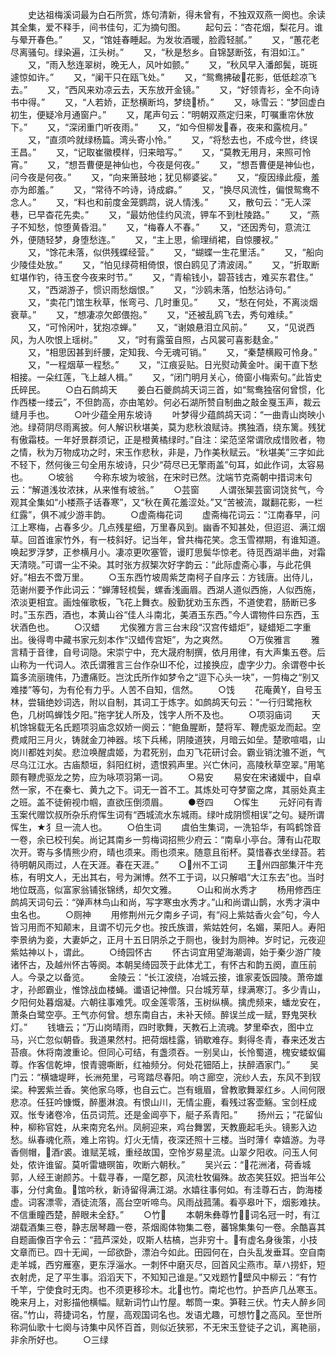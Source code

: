 <!-- { "loadSidebar": true } -->
　　史达祖梅溪词最为白石所赏，炼句清新，得未曾有，不独双双燕一阕也。余读其全集，爱不释手，间书佳句，汇为摘句图。
　　起句云：“杏花烟，梨花月。谁与晕开春色。”
　　又，“馆娃春睡起。为发妆酒暖，脸霞轻腻。”
　　又，“蕙花老尽离骚句。绿染遍，江头树。”
　　又，“秋是愁乡。自锦瑟断弦，有泪如江。”
　　又，“雨入愁连翠树，晚无人，风叶如颤。”
　　又，“秋风早入潘郎鬓，斑斑遽惊如许。”
　　又，“阑干只在瓯飞处。”
　　又，“鸳鸯拂破花影，低低趁凉飞去。”
　　又，“西风来劝凉云去，天东放开金镜。”
　　又，“好领青衫，全不向诗书中得。”
　　又，“人若娇，正愁横断坞，梦绕桥。”
　　又，咏雪云：“梦回虚白初生，便疑冷月通窗户。”
　　又，尾声句云：“明朝双燕定归来，叮嘱重帘休放下。”
　　又，“深闭重门听夜雨。”
　　又，“如今但柳发春，夜来和露梳月。”
　　又，“直须吟就绿杨篇。湾头寄小怜。”
　　又，“将愁去也，不成今世，终误王昌。”
　　又，“记取崔徽模样，归来暗写。”
　　又，“莫教无用月，来照可怜宵。”
　　又，“想吾曹便是神仙也，今夜是何夜。”
　　又，“想吾曹便是神仙也，问今夜是何夜。”
　　又，“向来箫鼓地；犹见柳婆娑。”
　　又，“瘦因缘此瘦，羞亦为郎羞。”
　　又，“常待不吟诗，诗成癖。”
　　又，“换尽风流性，偏恨鸳鸯不念人。”
　　又，“料也和前度金笼鹦鹉，说人情浅。”
　　又，散句云：“无人深巷，已早杳花先卖。”
　　又，“最妨他佳约风流，钾车不到杜陵路。”
　　又，“燕子不知愁，惊堕黄昏泪。”
　　又，“梅春人不春。”
　　又，“还因秀句，意流江外，便随轻梦，身堕愁连。”
　　又，“主上思，偷理绡裙，自惊腰衩。”
　　又，“馀花未落，似供残蝶经营。”
　　又，“蝴蝶一生花里活。”
　　又，“船向少陵佳处放。”
　　又，“怕见绿荷相倚恨，恨白鸥见了清波阔。”
　　又，“折取断虹堪作钓，待玉奁今夜来时节。”
　　又，“青榆钱小，碧苔钱古，难买东君住。”
　　又，“西湖游子，惯识雨愁烟恨。”
　　又，“沙鸥未落，怕愁沾诗句。”
　　又，“卖花门馆生秋草，怅弯弓、几时重见。”
　　又，“愁在何处，不离淡烟衰草。”
　　又，“想凄凉欠郎偎抱。”
　　又，“还被乱鸥飞去，秀句难续。”
　　又，“可怜闲叶，犹抱凉蝉。”
　　又，“谢娘悬泪立风前。”
　　又，“见说西风，为人吹恨上瑶树。”
　　又，“时有露萤自照，占风裳可喜影麸金。”
　　又，“相思因甚到纤腰，定知我、今无魂可销。”
　　又，“秦楚横殿可怜身。”
　　又，“一程烟草一程愁。”
　　又，“江痕妥贴。日光熨动黄金叶。阑干直下愁相接。一朵红莲，飞上越人楫。”
　　又，“闭门明月关心，倚窗小梅索句。”此皆史氏碎民。
　　○白石鹧鸪天
　　姜白石夔鹧鸪天词三首，如“鸳鸯独宿何曾惯，化作西楼一缕云”，不但韵高，亦由笔妙。何必石湖所赞自制曲之敲金戛玉声，裁云缝月手也。
　　○叶少蕴全用东坡诗
　　叶梦得少蕴鹧鸪天词：“一曲青山岗映小池。绿荷阴尽雨离披。何人解识秋堪美，莫为悲秋浪赋诗。携独酒，绕东篱。残犹有傲霜枝。一年好景群须记，正是橙黄橘绿时。”自注：梁范坚常谓欣成惜败者，物之情，秋为万物成功之时，宋玉作悲秋，非是，乃作美秋赋云。“秋堪美”三字如此不轻下，然何後三句全用东坡诗，只少“荷尽已无擎雨盖”句耳，如此作词，太容易也。
　　○坡翁
　　今称东坡为坡翁，在宋时已然。沈端节克斋朝中措词末句云：“解道浅妆浓抹，从来惟有坡翁。”
　　○芸窗
　　人谓张榘芸窗词饶贫气，今观其全集如“小楼燕子话春寒”，又“秋在黄花羞涩处。”又“苦被流，蹴翻花影，一栏红露”，俱不减少游丰韵。
　　○虚斋梅花词
　　虚斋梅花词云：“江南春早，问江上寒梅，占春多少。几点残星细，万里春风到。幽香不知甚处，但迢迢、满江烟草。回首谁家竹外，有一枝斜好。记当年，曾共梅花笑。念玉雪襟期，有谁知道。唤起罗浮梦，正参横月小。凄凉更吹塞管，谩盯思鬓华惊老。待觅西湖半曲，对霜天清晓。”可谓一尘不染。其时张方叔榘次好字韵云：“此际虚斋心事，与此花俱好。”相去不啻万里。
　　○玉东西竹坡周紫芝南柯子自序云：方钱唐。出侍儿，范谢州要予作此词云：“蝉薄轻梳鬓，螺香浅画眉。西湖人道似西施，人似西施，浓淡更相宜。画烛催歌板，飞花上舞衣。殷勤犹劝玉东西，不道使君，肠断已多时。”玉东西，酒也，本黄山谷“佳人斗南北，美酒玉东西。”今人谓物件曰东西，玉状酒色也。
　　○汉蜡
　　尤俟雅方言三台末段“汉宫传蜡炬”，疑蜡矩二字重出。後得粤中藏书家元刻本作“汉蜡传宫矩”，为之爽然。
　　○万俟雅言
　　雅言精于音律，自号词隐。宋崇宁中，充大晟府制撰，依月用律，有大声集五卷。后山称为一代词人。浓氏谓雅言三台作杂Ш不伦，过接换应，虚字少力。余谓卷中长篇多流丽瑰伟，乃遭痛贬。岂沈氏所作如梦令之“逗下心头一块”，一剪梅之“别又难搂”等句，为有伦有力乎。人苦不自知，信然。
　　○饯
　　花庵黄，自号玉林，尝辑绝妙词选，附以自制，其词工于炼字。如鹧鸪天句云：“一行归鹭拖秋色，几树鸣蝉饯夕阳。”拖字犹人所及，饯字人所不及也。
　　○项羽庙词
　　天机馀锦载无名氏题项羽庙念奴娇一阕云：“鲍鱼腥断，楚将军、鞭虎驱龙而起。空费咸阳三月火，铸就金刀神器。垓下兵稀，阴陵道狭，月暗云如垒。楚歌喧唱，山岗川都姓刘矣。悲泣唤醒虞姬，为君死别，血刃飞花研讨会。霸业销沈骓不逝，气尽乌江江水。古庙颓垣，斜阳红树，遗恨鸦声里。兴亡休问，高陵秋草空翠。”用笔颇有鞭虎驱龙之势，应为咏项羽第一词。
　　○易安
　　易安在宋诸媛中，自卓然一家，不在秦七、黄九之下。词无一首不工。其炼处可夺梦窗之席，其丽处真主之班。盖不徒俯视巾帼，直欲压倒须眉。
　　●卷四
　　○恽生
　　元好问有青玉案代赠饮叔所杂乐府恽生词有“西城流水东城雨。绿叶成阴惯相误”之句。疑所谓恽生，★犭旦一流人也。
　　○伯生词
　　虞伯生集词，一洗铅华，有鸣鹤馀音一卷，余已校刊矣。尚记其南乡一剪梅词招熊少府云：“南阜小亭台。薄有山花取次开。寄与多情熊少府，晴也须来。雨也须来。随意且衔杯。莫惜春衣坐绿苔。若待明朝风雨过，人在天涯。春在天涯。”
　　○州不工词
　　王州四部集汗牛充栋，有明文人，无出其右，号为渊博。然不工于词，以只解唱“大江东去”也。当时地位既高，似富家翁铺张锦绣，却欠文雅。
　　○山和尚水秀才
　　杨用修西庄鹧鸪天词句云：“弹声林鸟山和尚，写字寒虫水秀才。”山和尚谓山鹊，水秀才滇中虫名也。
　　○厕神
　　用修荆州元夕南乡子词，有“闷上紫姑香火会”句，今人皆习用而不知颠末，且谓不切元夕也。按氏族谱，紫姑姓何，名媚，莱阳人。寿阳李景纳为妾，大妻妒之，正月十五日阴杀之于厕也，後封为厕神。岁时记，元夜迎紫姑神以卜，谓此。
　　○绮园怀古
　　怀古词宜用望海潮调，始于秦少游广陵诸怀古，及越州怀古等阕。本朝吴绮园茨于此体尤工，有怀古和韵五阕，直压前人。今录之以备览。
　　金陵云：“长江波绕，冶城云接，谁家麦饭园陵。萧帝雄才，孙郎霸业，惟馀战血楼蝇。谶语记神僧。只台城芳草，绿满寒汀。多少青山，夕阳何处暮烟凝。六朝往事难凭。叹金莲零落，玉树纵横。擒虎频来，蟠龙安在，萧条白鹭空亭。王气亦何曾。想东南自古，未补天倾。醉误兰成一赋，野鬼哭秋灯。”
　　钱塘云；“万山岗晴雨，四时歌舞，天教石上流魂。梦里牵衣，图中立马，兴亡忽似朝昏。我道果然村。把荷烟桂露，销歇难存。剩得冬青，春来还发古苔痕。休将南渡重论。但同心可结，有盏须吞。一别吴山，长怜蜀道，槐安蝼蚁偏尊。作客信乾坤，恨青骢嘶断，红袖频分。何处花钿陌上，扶醉酒家门。”
　　吴门云：“横塘堤畔，长洲苑里，弓弯踏尽春阳。响さ廊空，浣纱人去，东风不到钗梁。种罢紫兰香。笑他家乌啄，也自云亡。岂有蛾眉，曾教歌舞翠红乡。人间何限悲凉。任狂吟慷慨，醉墨淋浪。有恨山川，无情尘鹿，看残过客壶觞。宝剑枉成双。怅专诸卷冷，伍员词荒。还是金阊亭下，艇子系青阳。”
　　扬州云；“花留仙种，柳称官姓，从来南兖名州。凤舸迎来，鸡台舞罢，天教鹿起毛头。镜影入边愁。纵春魂化燕，难上帘钩。灯火无情，夜深还照十三楼。当时薄亻幸嬉游。为寻香侧帽，酒г裘。谁赋芜城，重经故国，空怜岁易星流。山翠夕阳收。问玉人何处，侬许谁留。莫听雷塘暝笛，吹断六朝秋。”
　　吴兴云：“花洲渚，荷香城郭，人经王谢颜苏。十载寻春，一麾乞郡，风流杜牧偏殊。故态笑狂奴。把当年公事，分付禽鱼。馆吟秋，新诗留得满江湖。水嬉往事何如。有洼尊石古，韵海楼虚。词客漂零，酒徒流落，高台空听啼鸟。风雨战菰蒲。看亭皋叶下，烟影难扶。不信重瞳西楚，醉眼未全舒。”
　　○竹
　　本朝朱彝尊竹，词名冠一时，有江湖载酒集三卷，静志居琴趣一卷，茶烟阁体物集二卷，蕃锦集集句一卷。余酷喜其自题画像百字令云：“菰芦深处，叹斯人枯槁，岂非穷十。有虚名身後策，小技文章而已。四十无闻，一邱欲卧，漂泊今如此。田园何在，白头乱发垂耳。空自南走羊城，西穷雁塞，更东浮淄水。一刺怀中磨灭尽，回首风尘燕市。草ハ捞虾，短衣射虎，足了平生事。滔滔天下，不知知己谁是。”又戏题竹壁风中柳云：“有竹千竿，宁使食时无肉。也不须更移珍木。北也竹。南坨也竹。护吾庐几丛寒玉。晚来月上，对影描他横幅。赋新词竹山竹屋。郫筒一束。笋鞋三伏。竹夫人醉乡同宿。”竹山，蒋捷词名，竹屋，高观国词名也。发语尤趣，可想竹之高风。至世所称洞仙歌十七阕与诗集中风怀百首，则似近狭邪，不无宋玉登徒子之讥，离艳丽，非余所好也。
　　○三绿
